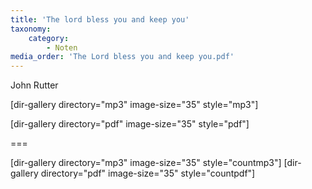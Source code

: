 ```yaml
---
title: 'The lord bless you and keep you'
taxonomy:
    category:
        - Noten
media_order: 'The Lord bless you and keep you.pdf'
---
```


John Rutter

[dir-gallery directory="mp3" image-size="35" style="mp3"]

[dir-gallery directory="pdf" image-size="35" style="pdf"]

===

[dir-gallery directory="mp3" image-size="35" style="countmp3"]
[dir-gallery directory="pdf" image-size="35" style="countpdf"]